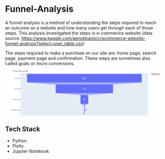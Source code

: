 # Funnel-Analysis

A funnel analysis is a method of understanding the steps required to reach an outcome on a website and how many users get through each of those steps.
This analysis invesitgated the steps in e-commerice website (data source: https://www.kaggle.com/aerodinamicc/ecommerce-website-funnel-analysis?select=user_table.csv)

The steps required to make a purchase on our site are: home page, search page, payment page and confirmation. These steps are sometimes also called goals or micro conversions.

![alt text](https://github.com/RayChen0623/Funnel-Analysis/blob/main/funnel_plot.png)


## Tech Stack
- Python
- Plotly 
- Jupyter Notebook
